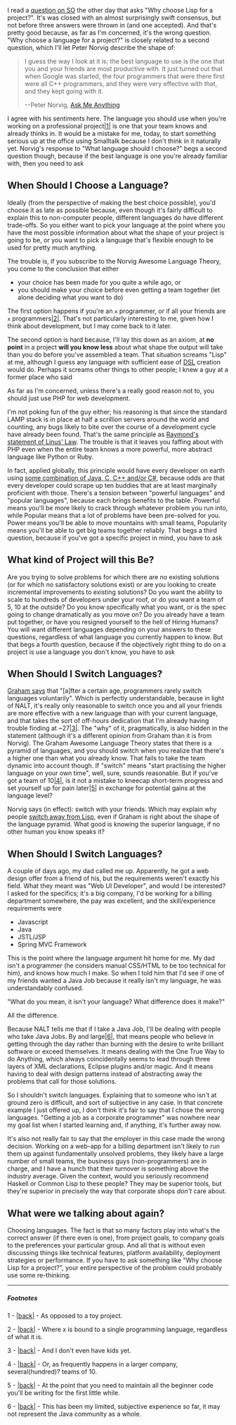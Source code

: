 I read a [question on SO](http://stackoverflow.com/questions/9286318/why-choose-lisp-for-a-project) the other day that asks "Why choose Lisp for a project?". It's was closed with an almost surprisingly swift consensus, but not before three answers were thrown in (and one accepted). And that's pretty good because, as far as I'm concerned, it's the wrong question. "Why choose a language for a project?" is closely related to a second question, which I'll let Peter Norvig describe the shape of:

> I guess the way I look at it is; the best language to use is the one that you and your friends are most productive with. It just turned out that when Google was started, the four programmers that were there first were all C++ programmers, and they were very effective with that, and they kept going with it. 
> 
> --Peter Norvig, [Ask Me Anything](http://www.youtube.com/watch?v=hE7k0_9k0VA#t=03m10s)

I agree with his sentiments here. The language you should use when you're working on a professional project<a name="note-Thu-Feb-16-222424EST-2012"></a>[|1|](#foot-Thu-Feb-16-222424EST-2012) is one that your team knows and already thinks in. It would be a mistake for me, today, to start something serious up at the office using Smalltalk because I don't think in it naturally yet. Norvig's response to "What language should I choose?" begs a second question though, because if the best language is one you're already familiar with, then you need to ask

## When Should I Choose a Language?

Ideally (from the perspective of making the best choice possible), you'd choose it as late as possible because, even though it's fairly difficult to explain this to non-computer people, different languages do have different trade-offs. So you either want to pick your language at the point where you have the most possible information about what the shape of your project is going to be, or you want to pick a language that's flexible enough to be used for pretty much anything.

The trouble is, if you subscribe to the Norvig Awesome Language Theory, you come to the conclusion that either

-   your choice has been made for you quite a while ago, or
-   you should make your choice before even getting a team together (let alone deciding what you want to do)

The first option happens if you're an `x` programmer, or if all your friends are `x` programmers<a name="note-Thu-Feb-16-222540EST-2012"></a>[|2|](#foot-Thu-Feb-16-222540EST-2012). That's not particularly interesting to me, given how I think about development, but I may come back to it later.

The second option is hard because, I'll lay this down as an axiom, at **no point** in a project **will you know less** about what shape the output will take than you do before you've assembled a team. That situation screams "Lisp" at me, although I guess any language with sufficient ease of [DSL](http://en.wikipedia.org/wiki/Domain-specific_language) creation would do. Perhaps it screams other things to other people; I knew a guy at a former place who said

As far as I'm concerned, unless there's a really good reason not to, you should just use PHP for web development.

I'm not poking fun of the guy either; his reasoning is that since the standard LAMP stack is in place at half a scrillion servers around the world and counting, any bugs likely to bite over the course of a development cycle have already been found. That's the same principle as [Raymond's statement of Linus' Law](http://en.wikipedia.org/wiki/Linus'_Law#By_Eric_Raymond). The trouble is that it leaves you faffing about with PHP even when the entire team knows a more powerful, more abstract language like Python or Ruby.

In fact, applied globally, this principle would have every developer on earth using [some combination of Java, C, C++ and/or C#](http://www.tiobe.com/index.php/content/paperinfo/tpci/index.html), because odds are that every developer could scrape up ten buddies that are at least marginally proficient with those. There's a tension between "powerful languages" and "popular languages", because each brings benefits to the table. Powerful means you'll be more likely to crack through whatever problem you run into, while Popular means that a lot of problems have been pre-solved for you. Power means you'll be able to move mountains with small teams, Popularity means you'll be able to get big teams together reliably. That begs a third question, because if you've got a specific project in mind, you have to ask

## What kind of Project will this Be?

Are you trying to solve problems for which there are no existing solutions (or for which no satisfactory solutions exist) or are you looking to create incremental improvements to existing solutions? Do you want the ability to scale to hundreds of developers under your roof, or do you want a team of 5, 10 at the outside? Do you know specifically what you want, or is the spec going to change dramatically as you move on? Do you already have a team put together, or have you resigned yourself to the hell of Hiring Humans? You will want different languages depending on your answers to these questions, regardless of what language you currently happen to know. But that begs a fourth question, because if the objectively right thing to do on a project is use a language you don't know, you have to ask

## When Should I Switch Languages?

[Graham says](http://www.paulgraham.com/avg.html) that "[a]fter a certain age, programmers rarely switch languages voluntarily". Which is perfectly understandable, because in light of NALT, it's really only reasonable to switch once you and all your friends are more effective with a new language than with your current language, and that takes the sort of off-hours dedication that I'm already having trouble finding at ~27<a name="note-Thu-Feb-16-222928EST-2012"></a>[|3|](#foot-Thu-Feb-16-222928EST-2012). The "why" of it, pragmatically, is also hidden in the statement (although it's a different opinion from Graham than it is from Norvig). The Graham Awesome Language Theory states that there is a pyramid of languages, and you should switch when you realize that there's a higher one than what you already know. That fails to take the team dynamic into account though. If "switch" means "start practising the higher language on your own time", well, sure, sounds reasonable. But if you've got a team of 10<a name="note-Thu-Feb-16-223158EST-2012"></a>[|4|](#foot-Thu-Feb-16-223158EST-2012), is it not a mistake to kneecap short-term progress and set yourself up for pain later<a name="note-Thu-Feb-16-223219EST-2012"></a>[|5|](#foot-Thu-Feb-16-223219EST-2012) in exchange for potential gains at the language level?

Norvig says (in effect): switch with your friends. Which may explain why people [switch away from Lisp](http://www.aaronsw.com/weblog/rewritingreddit), even if Graham is right about the shape of the language pyramid. What good is knowing the superior language, if no other human you know speaks it?

## When Should **I** Switch Languages?

A couple of days ago, my dad called me up. Apparently, he got a web design offer from a friend of his, but the requirements weren't exactly his field. What they meant was "Web UI Developer", and would I be interested? I asked for the specifics; it's a big company, I'd be working for a billing department somewhere, the pay was excellent, and the skill/experience requirements were


-   Javascript
-   Java
-   JSTL/JSP
-   Spring MVC Framework


This is the point where the language argument hit home for me. My dad isn't a programmer (he considers manual CSS/HTML to be too technical for him), and knows how much I make. So when I told him that I'd see if one of my friends wanted a Java Job because it really isn't my language, he was understandably confused.

"What do you mean, it isn't your language? What difference does it make?"

All the difference.

Because NALT tells me that if I take a Java Job, I'll be dealing with people who take Java Jobs. By and large<a name="note-Thu-Feb-16-223347EST-2012"></a>[|6|](#foot-Thu-Feb-16-223347EST-2012), that means people who believe in getting through the day rather than burning with the desire to write brilliant software or exceed themselves. It means dealing with the One True Way to do Anything, which always coincidentally seems to lead through three layers of XML declarations, Eclipse plugins and/or magic. And it means having to deal with design patterns instead of abstracting away the problems that call for those solutions.

So I shouldn't switch languages. Explaining that to someone who isn't at ground zero is difficult, and sort of subjective in any case. In that concrete example I just offered up, I don't think it's fair to say that I chose the wrong languages. "Getting a job as a corporate programmer" was nowhere near my goal list when I started learning and, if anything, it's further away now.

It's also not really fair to say that the employer in this case made the wrong decision. Working on a web-app for a billing department isn't likely to run them up against fundamentally unsolved problems, they likely have a large number of small teams, the business guys (non-programmers) are in charge, and I have a hunch that their turnover is something above the industry average. Given the context, would you seriously recommend Haskell or Common Lisp to these people? They may be superior tools, but they're superior in precisely the way that corporate shops *don't* care about.

## What were we talking about again?

Choosing languages. The fact is that so many factors play into what's the correct answer (if there even is one), from project goals, to company goals to the preferences your particular group. And all that is without even discussing things like technical features, platform availability, deployment strategies or performance. If you have to ask something like "Why choose Lisp for a project?", your entire perspective of the problem could probably use some re-thinking.


* * *
##### Footnotes

1 - <a name="foot-Thu-Feb-16-222424EST-2012"></a>[|back|](#note-Thu-Feb-16-222424EST-2012) - As opposed to a toy project.

2 - <a name="foot-Thu-Feb-16-222540EST-2012"></a>[|back|](#note-Thu-Feb-16-222540EST-2012) - Where x is bound to a single programming language, regardless of what it is.

3 - <a name="foot-Thu-Feb-16-222928EST-2012"></a>[|back|](#note-Thu-Feb-16-222928EST-2012) - And I don't even have kids yet.

4 - <a name="foot-Thu-Feb-16-223158EST-2012"></a>[|back|](#note-Thu-Feb-16-223158EST-2012) - Or, as frequently happens in a larger company, several(hundred)? teams of 10.

5 - <a name="foot-Thu-Feb-16-223219EST-2012"></a>[|back|](#note-Thu-Feb-16-223219EST-2012) - At the point that you need to maintain all the beginner code you'll be writing for the first little while.

6 - <a name="foot-Thu-Feb-16-223347EST-2012"></a>[|back|](#note-Thu-Feb-16-223347EST-2012) - This has been my limited, subjective experience so far, it may not represent the Java community as a whole.
